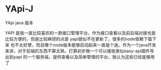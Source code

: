 # YApi-J
YApi java 版本

YAPI 是我一直比较喜欢的一款接口管理平台，作为接口查看以及前后端对接也是比较方便的，但是比较麻烦的点是 yapi貌似不在更新了，很多的node依赖下载下来
也不太好使，而且哪个node版本能够启动起来一直是个迷。作为一个java开发来讲，对于前端的东西不算太熟，打算初步做一个可以接收类似easy-api插件导出到yapi
的一个服务端，提供查看以及简单管理的平台，我认为这些已经是够用了
